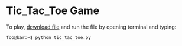 # Tic_Tac_Toe Game

To play, [download file](https://github.com/wpmcgrath95/Tic_Tac_Toe/archive/master.zip) and run the file by opening terminal and typing:

```console
foo@bar:~$ python tic_tac_toe.py
```
